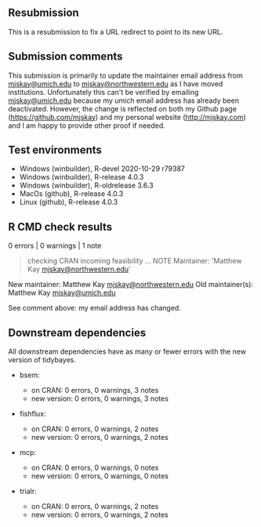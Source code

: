 ## Resubmission
This is a resubmission to fix a URL redirect to point to its new URL.

## Submission comments
This submission is primarily to update the maintainer email address from
mjskay@umich.edu to mjskay@northwestern.edu as I have moved institutions.
Unfortunately this can't be verified by emailing mjskay@umich.edu because
my umich email address has already been deactivated. However, the change is
reflected on both my Github page (https://github.com/mjskay) and my personal 
website (http://mjskay.com) and I am happy to provide other proof if needed.


## Test environments
* Windows (winbuilder), R-devel 2020-10-29 r79387
* Windows (winbuilder), R-release 4.0.3
* Windows (winbuilder), R-oldrelease 3.6.3
* MacOs (github), R-release 4.0.3
* Linux (github), R-release 4.0.3


## R CMD check results
0 errors | 0 warnings | 1 note

> checking CRAN incoming feasibility ... NOTE
  Maintainer: 'Matthew Kay <mjskay@northwestern.edu>'
  
  New maintainer:
    Matthew Kay <mjskay@northwestern.edu>
  Old maintainer(s):
    Matthew Kay <mjskay@umich.edu>

See comment above: my email address has changed.


## Downstream dependencies
All downstream dependencies have as many or fewer errors with the
new version of tidybayes.

- bsem:
  - on CRAN:     0 errors, 0 warnings, 3 notes
  - new version: 0 errors, 0 warnings, 3 notes

- fishflux:
  - on CRAN:     0 errors, 0 warnings, 2 notes
  - new version: 0 errors, 0 warnings, 2 notes

- mcp:
  - on CRAN:     0 errors, 0 warnings, 0 notes
  - new version: 0 errors, 0 warnings, 0 notes

- trialr:
  - on CRAN:     0 errors, 0 warnings, 2 notes
  - new version: 0 errors, 0 warnings, 2 notes
